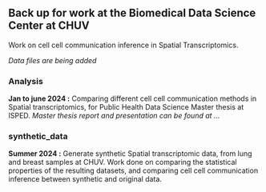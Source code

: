 ## Back up for work at the Biomedical Data Science Center at CHUV
Work on cell cell communication inference in Spatial Transcriptomics. 

_Data files are being added_

### Analysis
**Jan to june 2024 :** Comparing different cell cell communication methods in Spatial transcriptomics, for Public Health Data Science Master thesis at ISPED.
_Master thesis report and presentation can be found at ..._

### synthetic_data
**Summer 2024 :** Generate synthetic Spatial transcriptomic data, from lung and breast samples at CHUV. 
Work done on comparing the statistical properties of the resulting datasets, and comparing cell cell communication inference between synthetic and original data.
